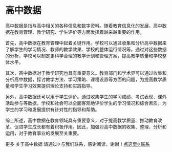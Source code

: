 # 高中数据

高中数据是指与高中相关的各种信息和数字资料。随着教育信息化的发展，高中数据在教育管理、教学研究、学生评价等方面发挥着越来越重要的作用。

首先，高中数据在教育管理中起着关键作用。学校可以通过收集和分析高中数据来了解学生的学习情况、教师的教学效果、学校的整体运行情况等。通过对这些数据的分析，学校可以制定更科学合理的教学计划和管理方案，提高教学质量和学校整体水平。

其次，高中数据对于教学研究也具有重要意义。教育部门和学术界可以通过收集和分析高中数据，探讨教学方法、学习策略、课程设置等方面的问题，为提高教学质量和学生学习效果提供理论支持和实践指导。

另外，高中数据还可以用于学生评价。通过收集学生的学习成绩、考试表现、课外活动参与等数据，学校和社会可以全面客观地评价学生的学习情况和综合素质，为学生的学习和发展提供有针对性的指导和帮助。

综上所述，高中数据在教育领域具有重要意义，对于提高教学质量、推动教育改革、促进学生成长都有着积极作用。因此，加强对高中数据的收集、整理、分析和运用，对于教育事业的发展至关重要。

更多 关于高中数据 请通过✈与我们联系，感谢阅读，谢谢！[点这里✈联系](https://111.k02.cc)